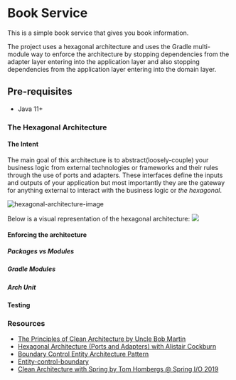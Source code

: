 # Book Service

This is a simple book service that gives you book information.

The project uses a hexagonal architecture and uses the Gradle multi-module way to enforce the architecture by stopping
dependencies from the adapter layer entering into the application layer and also stopping dependencies from the
application layer entering into the domain layer.

## Pre-requisites

* Java 11+

### The Hexagonal Architecture


#### The Intent
The main goal of this architecture is to abstract(loosely-couple) your business logic from external technologies or
frameworks and their rules through the use of ports and adapters. These interfaces define the inputs and outputs of your
application but most importantly they are the gateway for anything external to interact with the business logic or _the
hexagonal_.

<img src="https://user-images.githubusercontent.com/29547780/192382644-89b26727-ee9b-467d-9487-823ac9f52e10.png" alt="hexagonal-architecture-image" title="hexagonal-architecture-image">

Below is a visual representation of the hexagonal architecture: 
<img src="https://user-images.githubusercontent.com/29547780/192381776-fbe649ea-6c3a-49a4-995d-5adbd19050b5.png">

#### Enforcing the architecture

##### Packages vs Modules

##### Gradle Modules

##### Arch Unit

#### Testing

### Resources

* [The Principles of Clean Architecture by Uncle Bob Martin](https://www.youtube.com/watch?v=o_TH-Y78tt4)
* [Hexagonal Architecture (Ports and Adapters) with Alistair Cockburn](https://www.youtube.com/watch?v=AOIWUPjal60)
* [Boundary Control Entity Architecture Pattern](https://vaclavkosar.com/software/Boundary-Control-Entity-Architecture-The-Pattern-to-Structure-Your-Classes)
* [Entity-control-boundary](https://en.wikipedia.org/wiki/Entity-control-boundary)
* [Clean Architecture with Spring by Tom Hombergs @ Spring I/O 2019](https://www.youtube.com/watch?v=cPH5AiqLQTo)
